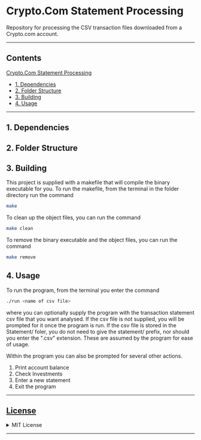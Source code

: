 # Crypto.Com Statement Processing
Repository for processing the CSV transaction files downloaded from a Crypto.com account.

---

## Contents

[Crypto.Com Statement Processing](#crypto.com-statement-processing)

- [1. Dependencies](#1-dependencies)
- [2. Folder Structure](#2-folder-structure)
- [3. Building](#3-building)
- [4. Usage](#4-usage)

---

## 1. Dependencies

## 2. Folder Structure

## 3. Building

This project is supplied with a makefile that will compile the binary executable for you.
To run the makefile, from the terminal in the folder directory run the command

```bash
make
```

To clean up the object files, you can run the command

```bash
make clean
```

To remove the binary executable and the object files, you can run the command

```bash
make remove
```


## 4. Usage

To run the program, from the terminal you enter the command

```bash
./run <name of csv file>
```

where you can optionally supply the program with the transaction statement csv file that you want analysed. If the csv file is not supplied, you will be prompted for it once the program is run.
If the csv file is stored in the Statement/ foler, you do not need to give the statement/ prefix, nor should you enter the ".csv" extension. These are assumed by the program for ease of usage.

Within the program you can also be prompted for several other actions.

1. Print account balance
2. Check Investments
3. Enter a new statement
4. Exit the program

---

## [License](LICENSE)

<details>
<summary>MIT License</summary>

Copyright (c) 2021 Ryan Smith

Permission is hereby granted, free of charge, to any person obtaining a copy
of this software and associated documentation files (the "Software"), to deal
in the Software without restriction, including without limitation the rights
to use, copy, modify, merge, publish, distribute, sublicense, and/or sell
copies of the Software, and to permit persons to whom the Software is
furnished to do so, subject to the following conditions:

The above copyright notice and this permission notice shall be included in all
copies or substantial portions of the Software.

THE SOFTWARE IS PROVIDED "AS IS", WITHOUT WARRANTY OF ANY KIND, EXPRESS OR
IMPLIED, INCLUDING BUT NOT LIMITED TO THE WARRANTIES OF MERCHANTABILITY,
FITNESS FOR A PARTICULAR PURPOSE AND NONINFRINGEMENT. IN NO EVENT SHALL THE
AUTHORS OR COPYRIGHT HOLDERS BE LIABLE FOR ANY CLAIM, DAMAGES OR OTHER
LIABILITY, WHETHER IN AN ACTION OF CONTRACT, TORT OR OTHERWISE, ARISING FROM,
OUT OF OR IN CONNECTION WITH THE SOFTWARE OR THE USE OR OTHER DEALINGS IN THE
SOFTWARE.
</details>

---

